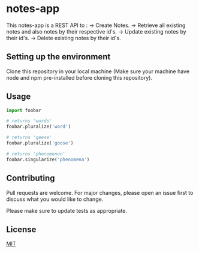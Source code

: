 # notes-app

This notes-app is a REST API to :
     -> Create Notes.
     -> Retrieve all existing notes and also notes by  their respective id's.
     -> Update existing notes by their id's.
     -> Delete existing notes by their id's.

## Setting up the environment

Clone this repository in your local machine
(Make sure your machine have node and npm pre-installed before cloning this repository).

## Usage

```python
import foobar

# returns 'words'
foobar.pluralize('word')

# returns 'geese'
foobar.pluralize('goose')

# returns 'phenomenon'
foobar.singularize('phenomena')
```

## Contributing

Pull requests are welcome. For major changes, please open an issue first
to discuss what you would like to change.

Please make sure to update tests as appropriate.

## License

[MIT](https://choosealicense.com/licenses/mit/)